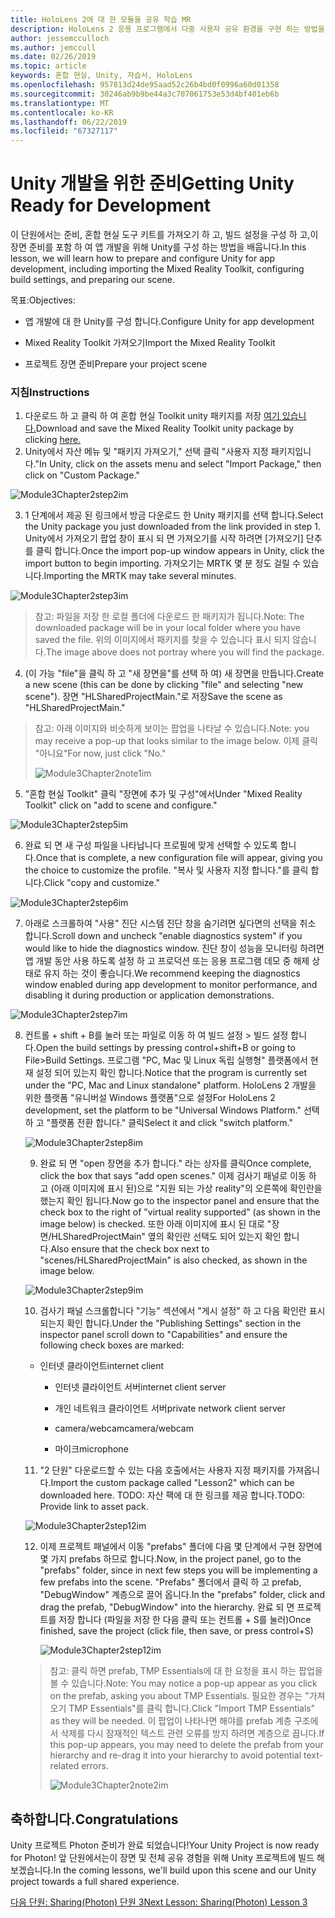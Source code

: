 ```yaml
---
title: HoloLens 2에 대 한 모듈을 공유 학습 MR
description: HoloLens 2 응용 프로그램에서 다중 사용자 공유 환경을 구현 하는 방법을 알아보려면이 과정을 완료 합니다.
author: jessemcculloch
ms.author: jemccull
ms.date: 02/26/2019
ms.topic: article
keywords: 혼합 현실, Unity, 자습서, HoloLens
ms.openlocfilehash: 957813d24de95aad52c26b4bd0f0996a60d01358
ms.sourcegitcommit: 30246ab9b9be44a3c707061753e53d4bf401eb6b
ms.translationtype: MT
ms.contentlocale: ko-KR
ms.lasthandoff: 06/22/2019
ms.locfileid: "67327117"
---
```

# <a name="getting-unity-ready-for-development"></a><span data-ttu-id="97a45-104">**Unity 개발을 위한 준비**</span><span class="sxs-lookup"><span data-stu-id="97a45-104">**Getting Unity Ready for Development**</span></span> 

<span data-ttu-id="97a45-105">이 단원에서는 준비, 혼합 현실 도구 키트를 가져오기 하 고, 빌드 설정을 구성 하 고,이 장면 준비를 포함 하 여 앱 개발을 위해 Unity를 구성 하는 방법을 배웁니다.</span><span class="sxs-lookup"><span data-stu-id="97a45-105">In this lesson, we will learn how to prepare and configure Unity for app development, including importing the Mixed Reality Toolkit, configuring build settings, and preparing our scene.</span></span>

<span data-ttu-id="97a45-106">목표:</span><span class="sxs-lookup"><span data-stu-id="97a45-106">Objectives:</span></span>

- <span data-ttu-id="97a45-107">앱 개발에 대 한 Unity를 구성 합니다.</span><span class="sxs-lookup"><span data-stu-id="97a45-107">Configure Unity for app development</span></span>

- <span data-ttu-id="97a45-108">Mixed Reality Toolkit 가져오기</span><span class="sxs-lookup"><span data-stu-id="97a45-108">Import the Mixed Reality Toolkit</span></span>

- <span data-ttu-id="97a45-109">프로젝트 장면 준비</span><span class="sxs-lookup"><span data-stu-id="97a45-109">Prepare your project scene</span></span>

### <a name="instructions"></a><span data-ttu-id="97a45-110">지침</span><span class="sxs-lookup"><span data-stu-id="97a45-110">Instructions</span></span>

1. <span data-ttu-id="97a45-111">다운로드 하 고 클릭 하 여 혼합 현실 Toolkit unity 패키지를 저장 [여기 있습니다.](https://github.com/microsoft/MixedRealityToolkit-Unity/releases/download/v2.0.0-RC1-Refresh/Microsoft.MixedReality.Toolkit.Unity.Foundation-v2.0.0-RC1-Refresh.unitypackage)</span><span class="sxs-lookup"><span data-stu-id="97a45-111">Download and save the Mixed Reality Toolkit unity package by clicking [here.](https://github.com/microsoft/MixedRealityToolkit-Unity/releases/download/v2.0.0-RC1-Refresh/Microsoft.MixedReality.Toolkit.Unity.Foundation-v2.0.0-RC1-Refresh.unitypackage)</span></span>
2. <span data-ttu-id="97a45-112">Unity에서 자산 메뉴 및 "패키지 가져오기," 선택 클릭 "사용자 지정 패키지입니다."</span><span class="sxs-lookup"><span data-stu-id="97a45-112">In Unity, click on the assets menu and select "Import Package," then click on "Custom Package."</span></span>

![Module3Chapter2step2im](images/module3chapter2step2im.PNG)

3. <span data-ttu-id="97a45-114">1 단계에서 제공 된 링크에서 방금 다운로드 한 Unity 패키지를 선택 합니다.</span><span class="sxs-lookup"><span data-stu-id="97a45-114">Select the Unity package you just downloaded from the link provided in step 1.</span></span> <span data-ttu-id="97a45-115">Unity에서 가져오기 팝업 창이 표시 되 면 가져오기를 시작 하려면 [가져오기] 단추를 클릭 합니다.</span><span class="sxs-lookup"><span data-stu-id="97a45-115">Once the import pop-up window appears in Unity, click the import button to begin importing.</span></span> <span data-ttu-id="97a45-116">가져오기는 MRTK 몇 분 정도 걸릴 수 있습니다.</span><span class="sxs-lookup"><span data-stu-id="97a45-116">Importing the MRTK may take several minutes.</span></span>

![Module3Chapter2step3im](images/module3chapter2step3im.PNG)

> <span data-ttu-id="97a45-118">참고: 파일을 저장 한 로컬 폴더에 다운로드 한 패키지가 됩니다.</span><span class="sxs-lookup"><span data-stu-id="97a45-118">Note: The downloaded package will be in your local folder where you have saved the file.</span></span> <span data-ttu-id="97a45-119">위의 이미지에서 패키지를 찾을 수 있습니다 표시 되지 않습니다.</span><span class="sxs-lookup"><span data-stu-id="97a45-119">The image above does not portray where you will find the package.</span></span>

4. <span data-ttu-id="97a45-120">(이 가능 "file"을 클릭 하 고 "새 장면을"를 선택 하 여) 새 장면을 만듭니다.</span><span class="sxs-lookup"><span data-stu-id="97a45-120">Create a new scene (this can be done by clicking "file" and selecting "new scene").</span></span> <span data-ttu-id="97a45-121">장면 "HLSharedProjectMain."로 저장</span><span class="sxs-lookup"><span data-stu-id="97a45-121">Save the scene as "HLSharedProjectMain."</span></span>

> <span data-ttu-id="97a45-122">참고: 아래 이미지와 비슷하게 보이는 팝업을 나타날 수 있습니다.</span><span class="sxs-lookup"><span data-stu-id="97a45-122">Note: you may receive a pop-up that looks similar to the image below.</span></span> <span data-ttu-id="97a45-123">이제 클릭 "아니요"</span><span class="sxs-lookup"><span data-stu-id="97a45-123">For now, just click "No."</span></span>
>
> ![Module3Chapter2note1im](images/module3chapter2note1im.PNG)

5. <span data-ttu-id="97a45-125">"혼합 현실 Toolkit" 클릭 "장면에 추가 및 구성"에서</span><span class="sxs-lookup"><span data-stu-id="97a45-125">Under "Mixed Reality Toolkit" click on "add to scene and configure."</span></span>

![Module3Chapter2step5im](images/module3chapter2step5im.PNG)

6. <span data-ttu-id="97a45-127">완료 되 면 새 구성 파일을 나타납니다 프로필에 맞게 선택할 수 있도록 합니다.</span><span class="sxs-lookup"><span data-stu-id="97a45-127">Once that is complete, a new configuration file will appear, giving you the choice to customize the profile.</span></span> <span data-ttu-id="97a45-128">"복사 및 사용자 지정 합니다."를 클릭 합니다.</span><span class="sxs-lookup"><span data-stu-id="97a45-128">Click "copy and customize."</span></span>

![Module3Chapter2step6im](images/module3chapter2step6im.PNG)

7. <span data-ttu-id="97a45-130">아래로 스크롤하여 "사용" 진단 시스템 진단 창을 숨기려면 싶다면의 선택을 취소 합니다.</span><span class="sxs-lookup"><span data-stu-id="97a45-130">Scroll down and uncheck "enable diagnostics system" if you would like to hide the diagnostics window.</span></span> <span data-ttu-id="97a45-131">진단 창이 성능을 모니터링 하려면 앱 개발 동안 사용 하도록 설정 하 고 프로덕션 또는 응용 프로그램 데모 중 해제 상태로 유지 하는 것이 좋습니다.</span><span class="sxs-lookup"><span data-stu-id="97a45-131">We recommend keeping the diagnostics window enabled during app development to monitor performance, and disabling it during production or application demonstrations.</span></span>

![Module3Chapter2step7im](images/module3chapter2step7im.PNG)

8. <span data-ttu-id="97a45-133">컨트롤 + shift + B를 눌러 또는 파일로 이동 하 여 빌드 설정 > 빌드 설정 합니다.</span><span class="sxs-lookup"><span data-stu-id="97a45-133">Open the build settings by pressing control+shift+B or going to File>Build Settings.</span></span> <span data-ttu-id="97a45-134">프로그램 "PC, Mac 및 Linux 독립 실행형" 플랫폼에서 현재 설정 되어 있는지 확인 합니다.</span><span class="sxs-lookup"><span data-stu-id="97a45-134">Notice that the program is currently set under the "PC, Mac and Linux standalone" platform.</span></span> <span data-ttu-id="97a45-135">HoloLens 2 개발을 위한 플랫폼 "유니버설 Windows 플랫폼"으로 설정</span><span class="sxs-lookup"><span data-stu-id="97a45-135">For HoloLens 2 development, set the platform to be "Universal Windows Platform."</span></span> <span data-ttu-id="97a45-136">선택 하 고 "플랫폼 전환 합니다." 클릭</span><span class="sxs-lookup"><span data-stu-id="97a45-136">Select it and click "switch platform."</span></span>

   ![Module3Chapter2step8im](images/module3chapter2step8im.PNG)

   9. <span data-ttu-id="97a45-138">완료 되 면 "open 장면을 추가 합니다." 라는 상자를 클릭</span><span class="sxs-lookup"><span data-stu-id="97a45-138">Once complete, click the box that says "add open scenes."</span></span> <span data-ttu-id="97a45-139">이제 검사기 패널로 이동 하 고 (아래 이미지에 표시 된)으로 "지원 되는 가상 reality"의 오른쪽에 확인란을 했는지 확인 됩니다.</span><span class="sxs-lookup"><span data-stu-id="97a45-139">Now go to the inspector panel and ensure that the check box to the right of "virtual reality supported" (as shown in the image below) is checked.</span></span> <span data-ttu-id="97a45-140">또한 아래 이미지에 표시 된 대로 "장면/HLSharedProjectMain" 옆의 확인란 선택도 되어 있는지 확인 합니다.</span><span class="sxs-lookup"><span data-stu-id="97a45-140">Also ensure that the check box next to "scenes/HLSharedProjectMain" is also checked, as shown in the image below.</span></span>

   ![Module3Chapter2step9im](images/module3chapter2step9im.PNG)

   10. <span data-ttu-id="97a45-142">검사기 패널 스크롤합니다 "기능" 섹션에서 "게시 설정" 하 고 다음 확인란 표시 되는지 확인 합니다.</span><span class="sxs-lookup"><span data-stu-id="97a45-142">Under the "Publishing Settings" section in the inspector panel scroll down to "Capabilities" and ensure the following check boxes are marked:</span></span>
    - <span data-ttu-id="97a45-143">인터넷 클라이언트</span><span class="sxs-lookup"><span data-stu-id="97a45-143">internet client</span></span>
       
       - <span data-ttu-id="97a45-144">인터넷 클라이언트 서버</span><span class="sxs-lookup"><span data-stu-id="97a45-144">internet client server</span></span>
       
       - <span data-ttu-id="97a45-145">개인 네트워크 클라이언트 서버</span><span class="sxs-lookup"><span data-stu-id="97a45-145">private network client server</span></span>
   
       - <span data-ttu-id="97a45-146">camera/webcam</span><span class="sxs-lookup"><span data-stu-id="97a45-146">camera/webcam</span></span>

       - <span data-ttu-id="97a45-147">마이크</span><span class="sxs-lookup"><span data-stu-id="97a45-147">microphone</span></span>
   
   11. <span data-ttu-id="97a45-148">"2 단원" 다운로드할 수 있는 다음 호출에서는 사용자 지정 패키지를 가져옵니다.</span><span class="sxs-lookup"><span data-stu-id="97a45-148">Import the custom package called "Lesson2" which can be downloaded here.</span></span> <span data-ttu-id="97a45-149">TODO: 자산 팩에 대 한 링크를 제공 합니다.</span><span class="sxs-lookup"><span data-stu-id="97a45-149">TODO: Provide link to asset pack.</span></span>
   
   ![Module3Chapter2step12im](images/module3chapter2step11im.PNG)
   
   12. <span data-ttu-id="97a45-151">이제 프로젝트 패널에서 이동 "prefabs" 폴더에 다음 몇 단계에서 구현 장면에 몇 가지 prefabs 하므로 합니다.</span><span class="sxs-lookup"><span data-stu-id="97a45-151">Now, in the project panel, go to the "prefabs" folder, since in next few steps you will be implementing a few prefabs into the scene.</span></span> <span data-ttu-id="97a45-152">"Prefabs" 폴더에서 클릭 하 고 prefab, "DebugWindow" 계층으로 끌어 옵니다.</span><span class="sxs-lookup"><span data-stu-id="97a45-152">In the "prefabs" folder, click and drag the prefab, "DebugWindow" into the hierarchy.</span></span> <span data-ttu-id="97a45-153">완료 되 면 프로젝트를 저장 합니다 (파일을 저장 한 다음 클릭 또는 컨트롤 + S를 눌러)</span><span class="sxs-lookup"><span data-stu-id="97a45-153">Once finished, save the project (click file, then save, or press control+S)</span></span>
   
       ![Module3Chapter2step12im](images/module3chapter2step12im.PNG)
   
   > <span data-ttu-id="97a45-155">참고: 클릭 하면 prefab, TMP Essentials에 대 한 요청을 표시 하는 팝업을 볼 수 있습니다.</span><span class="sxs-lookup"><span data-stu-id="97a45-155">Note: You may notice a pop-up appear as you click on the prefab, asking you about TMP Essentials.</span></span> <span data-ttu-id="97a45-156">필요한 경우는 "가져오기 TMP Essentials"를 클릭 합니다.</span><span class="sxs-lookup"><span data-stu-id="97a45-156">Click "Import TMP Essentials" as they will be needed.</span></span> <span data-ttu-id="97a45-157">이 팝업이 나타나면 해야를 prefab 계층 구조에서 삭제를 다시 잠재적인 텍스트 관련 오류를 방지 하려면 계층으로 끕니다.</span><span class="sxs-lookup"><span data-stu-id="97a45-157">If this pop-up appears, you may need to delete the prefab from your hierarchy and re-drag it into your hierarchy to avoid potential text-related errors.</span></span>
   >
   > ![Module3Chapter2note2im](images/module3chapter2note2im.PNG)


## <a name="congratulations"></a><span data-ttu-id="97a45-159">축하합니다.</span><span class="sxs-lookup"><span data-stu-id="97a45-159">Congratulations</span></span>

<span data-ttu-id="97a45-160">Unity 프로젝트 Photon 준비가 완료 되었습니다!</span><span class="sxs-lookup"><span data-stu-id="97a45-160">Your Unity Project is now ready for Photon!</span></span> <span data-ttu-id="97a45-161">앞 단원에서는이 장면 및 전체 공유 경험을 위해 Unity 프로젝트에 빌드 해 보겠습니다.</span><span class="sxs-lookup"><span data-stu-id="97a45-161">In the coming lessons, we'll build upon this scene and our Unity project towards a full shared experience.</span></span>

<span data-ttu-id="97a45-162">[다음 단원: Sharing(Photon) 단원 3](mrlearning-sharing(photon)-ch3.md)</span><span class="sxs-lookup"><span data-stu-id="97a45-162">[Next Lesson: Sharing(Photon) Lesson 3](mrlearning-sharing(photon)-ch3.md)</span></span>


